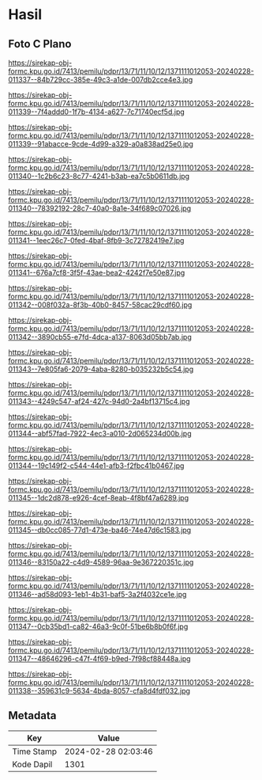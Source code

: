 # Hasil

## Foto C Plano

https://sirekap-obj-formc.kpu.go.id/7413/pemilu/pdpr/13/71/11/10/12/1371111012053-20240228-011337--84b729cc-385e-49c3-a1de-007db2cce4e3.jpg

https://sirekap-obj-formc.kpu.go.id/7413/pemilu/pdpr/13/71/11/10/12/1371111012053-20240228-011339--7f4addd0-1f7b-4134-a627-7c71740ecf5d.jpg

https://sirekap-obj-formc.kpu.go.id/7413/pemilu/pdpr/13/71/11/10/12/1371111012053-20240228-011339--91abacce-9cde-4d99-a329-a0a838ad25e0.jpg

https://sirekap-obj-formc.kpu.go.id/7413/pemilu/pdpr/13/71/11/10/12/1371111012053-20240228-011340--1c2b6c23-8c77-4241-b3ab-ea7c5b0611db.jpg

https://sirekap-obj-formc.kpu.go.id/7413/pemilu/pdpr/13/71/11/10/12/1371111012053-20240228-011340--78392192-28c7-40a0-8a1e-34f689c07026.jpg

https://sirekap-obj-formc.kpu.go.id/7413/pemilu/pdpr/13/71/11/10/12/1371111012053-20240228-011341--1eec26c7-0fed-4baf-8fb9-3c72782419e7.jpg

https://sirekap-obj-formc.kpu.go.id/7413/pemilu/pdpr/13/71/11/10/12/1371111012053-20240228-011341--676a7cf8-3f5f-43ae-bea2-4242f7e50e87.jpg

https://sirekap-obj-formc.kpu.go.id/7413/pemilu/pdpr/13/71/11/10/12/1371111012053-20240228-011342--008f032a-8f3b-40b0-8457-58cac29cdf60.jpg

https://sirekap-obj-formc.kpu.go.id/7413/pemilu/pdpr/13/71/11/10/12/1371111012053-20240228-011342--3890cb55-e7fd-4dca-a137-8063d05bb7ab.jpg

https://sirekap-obj-formc.kpu.go.id/7413/pemilu/pdpr/13/71/11/10/12/1371111012053-20240228-011343--7e805fa6-2079-4aba-8280-b035232b5c54.jpg

https://sirekap-obj-formc.kpu.go.id/7413/pemilu/pdpr/13/71/11/10/12/1371111012053-20240228-011343--4249c547-af24-427c-94d0-2a4bf13715c4.jpg

https://sirekap-obj-formc.kpu.go.id/7413/pemilu/pdpr/13/71/11/10/12/1371111012053-20240228-011344--abf57fad-7922-4ec3-a010-2d065234d00b.jpg

https://sirekap-obj-formc.kpu.go.id/7413/pemilu/pdpr/13/71/11/10/12/1371111012053-20240228-011344--19c149f2-c544-44e1-afb3-f2fbc41b0467.jpg

https://sirekap-obj-formc.kpu.go.id/7413/pemilu/pdpr/13/71/11/10/12/1371111012053-20240228-011345--1dc2d878-e926-4cef-8eab-4f8bf47a6289.jpg

https://sirekap-obj-formc.kpu.go.id/7413/pemilu/pdpr/13/71/11/10/12/1371111012053-20240228-011345--db0cc085-77d1-473e-ba46-74e47d6c1583.jpg

https://sirekap-obj-formc.kpu.go.id/7413/pemilu/pdpr/13/71/11/10/12/1371111012053-20240228-011346--83150a22-c4d9-4589-96aa-9e367220351c.jpg

https://sirekap-obj-formc.kpu.go.id/7413/pemilu/pdpr/13/71/11/10/12/1371111012053-20240228-011346--ad58d093-1eb1-4b31-baf5-3a2f4032ce1e.jpg

https://sirekap-obj-formc.kpu.go.id/7413/pemilu/pdpr/13/71/11/10/12/1371111012053-20240228-011347--0cb35bd1-ca82-46a3-9c0f-51be6b8b0f6f.jpg

https://sirekap-obj-formc.kpu.go.id/7413/pemilu/pdpr/13/71/11/10/12/1371111012053-20240228-011347--48646296-c47f-4f69-b9ed-7f98cf88448a.jpg

https://sirekap-obj-formc.kpu.go.id/7413/pemilu/pdpr/13/71/11/10/12/1371111012053-20240228-011338--359631c9-5634-4bda-8057-cfa8d4fdf032.jpg


## Metadata

| Key        | Value               |
| ---------- | ------------------- |
| Time Stamp | 2024-02-28 02:03:46 |
| Kode Dapil | 1301                |



